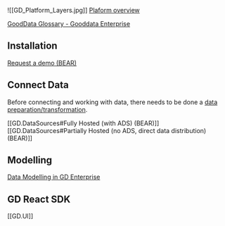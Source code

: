 ![[GD_Platform_Layers.jpg]]
[Plaform overview](https://help.gooddata.com/doc/free/en/expand-your-gooddata-platform/gooddata-platform-overview)

[GoodData Glossary - Gooddata Enterprise](https://help.gooddata.com/doc/enterprise/en/gooddata-glossary)

## Installation

[Request a demo (BEAR)](https://www.gooddata.com/request-a-demo/)


## Connect Data

Before connecting and working with data, there needs to be done a [data preparation/transformation](https://help.gooddata.com/doc/growth/en/data-integration/data-preparation-and-distribution/data-preparation-and-distribution-pipeline).

[[GD.DataSources#Fully Hosted (with ADS) (BEAR)]]
[[GD.DataSources#Partially Hosted (no ADS, direct data distribution) (BEAR)]]

## Modelling

[Data Modelling in GD Enterprise](https://help.gooddata.com/doc/enterprise/en/data-integration/data-modeling-in-gooddata)


## GD React SDK

[[GD.UI]]

